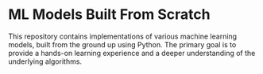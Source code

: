 # ML Models Built From Scratch
This repository contains implementations of various machine learning models, built from the ground up using Python. The primary goal is to provide a hands-on learning experience and a deeper understanding of the underlying algorithms.

